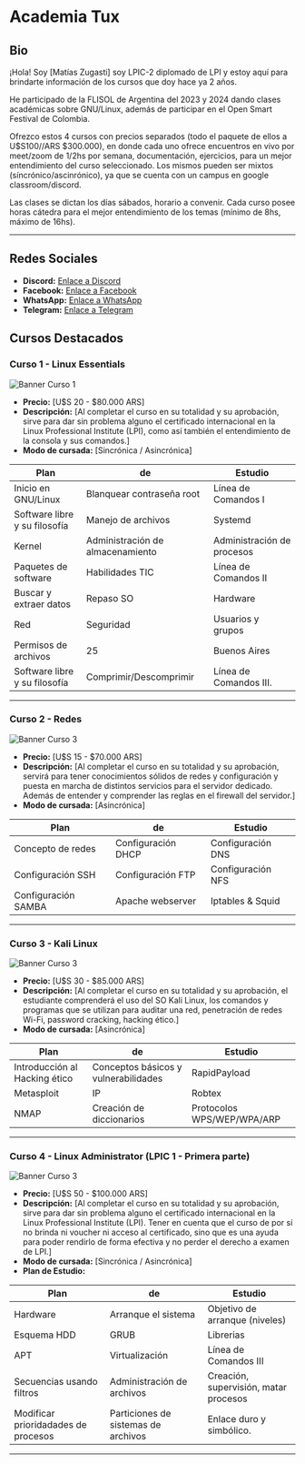 # Academia Tux

## Bio
¡Hola! Soy [Matías Zugasti] soy LPIC-2 diplomado de LPI y estoy aquí para brindarte información de los cursos que doy hace ya 2 años.

He participado de la FLISOL de Argentina del 2023 y 2024 dando clases académicas sobre GNU/Linux, además de participar en el Open Smart Festival de Colombia.

Ofrezco estos 4 cursos con precios separados (todo el paquete de ellos a U$S100//ARS $300.000), en donde cada uno ofrece encuentros en vivo por meet/zoom de 1/2hs por semana, 
documentación, ejercicios, para un mejor entendimiento del curso seleccionado. Los mismos pueden ser mixtos (síncrónico/ascinrónico), ya que se cuenta con un campus en 
google classroom/discord.

Las clases se dictan los días sábados, horario a convenir. Cada curso posee horas cátedra para el mejor entendimiento de los temas (mínimo de 8hs, máximo de 16hs).

---------------------------------------------

## Redes Sociales

- **Discord:** [Enlace a Discord](https://discord.gg/C8JTtR9uxW)
- **Facebook:** [Enlace a Facebook](https://www.facebook.com/academiatux)
- **WhatsApp:** [Enlace a WhatsApp](https://wa.link/150cdj)
- **Telegram:** [Enlace a Telegram](https://telegram.me/academiatux)

## Cursos Destacados

### Curso 1 - Linux Essentials
![Banner Curso 1](https://media.proprofs.com/images/QM/user_images/1826446/1632736063.jpg)
- **Precio:** [U$S 20 - $80.000 ARS]
- **Descripción:** [Al completar el curso en su totalidad y su aprobación, sirve para dar sin problema alguno el certificado internacional en la Linux Professional Institute (LPI), como así también el entendimiento de la consola y sus comandos.]
- **Modo de cursada:** [Sincrónica / Asincrónica]


| Plan        | de | Estudio      |
|--------------|------|-------------|
| Inicio en GNU/Linux        | Blanquear contraseña root   | Línea de Comandos I|
| Software libre y su filosofía        | Manejo de archivos   | Systemd      |
|  Kernel      | Administración de almacenamiento   | Administración de procesos       |
| Paquetes de software        | Habilidades TIC   | Línea de Comandos II|
| Buscar y extraer datos        | Repaso SO   | Hardware      |
|  Red     | Seguridad   | Usuarios y grupos       |
| Permisos de archivos        | 25   | Buenos Aires|
| Software libre y su filosofía        | Comprimir/Descomprimir   | Línea de Comandos III.      |



---------------------------------------------

### Curso 2 - Redes
![Banner Curso 3](https://www.redeszone.net/app/uploads-redeszone.net/2018/10/Networkctl-estado-redes-linux-930x452.jpg)
- **Precio:** [U$S 15 - $70.000 ARS]
- **Descripción:** [Al completar el curso en su totalidad y su aprobación, servirá para tener conocimientos sólidos de redes y configuración y puesta en marcha de distintos servicios para el servidor dedicado. Además de entender y comprender las reglas en el firewall del servidor.]
- **Modo de cursada:** [Asincrónica]

| Plan        | de | Estudio      |
|--------------|------|-------------|
| Concepto de redes        | Configuración DHCP   | Configuración DNS|
| Configuración SSH        |Configuración FTP   | Configuración NFS      |
| Configuración SAMBA      |Apache webserver   | Iptables & Squid       |

--------------------------------------------

### Curso 3 - Kali Linux
![Banner Curso 3](https://play-lh.googleusercontent.com/X23bnr4M7EQEFN26u_IaqadPjGgVODiv18ZUPsww-UWjA_m7YkIyQvhwDS3RhfrDh0WU=w240-h480-rw)
- **Precio:** [U$S 30 - $85.000 ARS]
- **Descripción:** [Al completar el curso en su totalidad y su aprobación, el estudiante comprenderá el uso del SO Kali Linux, los comandos y programas que se utilizan para auditar una red, penetración de redes Wi-Fi, password cracking, hacking ético.]
- **Modo de cursada:** [Asincrónica]

| Plan        | de | Estudio      |
|--------------|------|-------------|
| Introducción al Hacking ético        | Conceptos básicos y vulnerabilidades   |  RapidPayload|
| Metasploit        |IP   | Robtex      |
|  NMAP      |Creación de diccionarios   | Protocolos WPS/WEP/WPA/ARP       |

---------------------------------------------

### Curso 4 - Linux Administrator (LPIC 1 - Primera parte)
![Banner Curso 3](https://images.credly.com/images/28669969-37c3-4fd1-9ef6-f67309e75bb7/LPI_LPIC1.png)
- **Precio:** [U$S 50 - $100.000 ARS]
- **Descripción:** [Al completar el curso en su totalidad y su aprobación, sirve para dar sin problema alguno el certificado internacional en la Linux Professional Institute (LPI). Tener en cuenta que el curso de por sí no brinda ni voucher ni acceso al certificado, sino que es una ayuda para poder rendirlo de forma efectiva y no perder el derecho a examen de LPI.]
- **Modo de cursada:** [Sincrónica / Asincrónica]
- **Plan de Estudio:** 

| Plan        | de | Estudio      |
|--------------|------|-------------|
|  Hardware        | Arranque el sistema   | Objetivo de arranque (niveles)|
|  Esquema HDD        |GRUB   |  Librerias      |
|  APT      |Virtualización   |  Línea de Comandos III      |
|  Secuencias usando filtros        |  Administración de archivos   | Creación, supervisión, matar procesos|
|   Modificar prioridadades de procesos        |Particiones de sistemas de archivos   |  Enlace duro y simbólico.      |

-------------------------------------------


